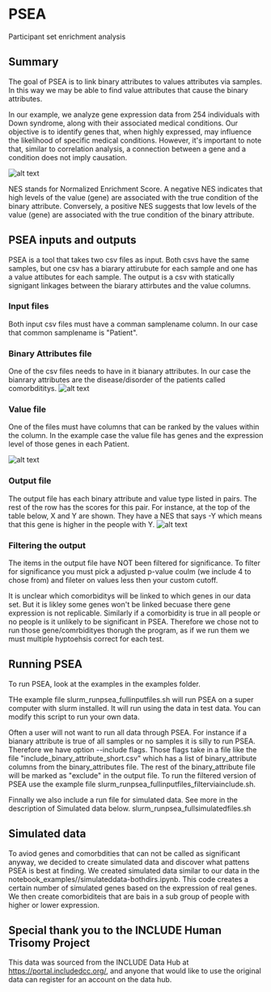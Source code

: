 # PSEA
Participant set enrichment analysis

## Summary
The goal of PSEA is to link binary attributes to values attributes via samples. In this way we may be able to find value  attributes that cause the binary attributes.

In our example, we analyze gene expression data from 254 individuals with Down syndrome, along with their associated medical conditions. Our objective is to identify genes that, when highly expressed, may influence the likelihood of specific medical conditions.  However, it's important to note that, similar to correlation analysis, a connection between a gene and a condition does not imply causation. 

![alt text](https://github.com/Dowell-Lab/psea/blob/main/src/images/results_example_NES.png "results example")

NES stands for Normalized Enrichment Score. A negative NES indicates that high levels of the value (gene) are associated with the true condition of the binary attribute. Conversely, a positive NES suggests that low levels of the value (gene) are associated with the true condition of the binary attribute.

## PSEA inputs and outputs
PSEA is a tool that takes two csv files as input. Both csvs have the same samples, but one csv has a biarary attirubute for each sample and one has a value attibutes for each sample. The output is a csv with statically signigant linkages between the biarary attirbutes and the value columns. 

### Input files
Both input csv files must have a comman samplename column. 
In our case that common samplename is "Patient".

### Binary Attributes file
One of the csv files needs to have in it bianary attributes. In our case the bianrary attributes are the disease/disorder of the patients called comorbdititys. 
![alt text](https://github.com/Dowell-Lab/psea/blob/main/src/images/binary_attributes_df.png "binary attributes csv")

### Value file

One of the files must have columns that can be ranked by the values within the column. In the example case the value file has genes and the expression level of those genes in each Patient. 

![alt text](https://github.com/Dowell-Lab/psea/blob/main/src/images/value_df.png "Value csv")

### Output file
The output file has each binary attribute and value type listed in pairs. The rest of the row has the scores for this pair. For instance, at the top of the table below, X and Y are shown. They have a NES that says -Y which means that this gene is higher in the people with Y.
![alt text](https://github.com/Dowell-Lab/psea/blob/main/src/images/results_example_NES.png "results example")

### Filtering the output
 The items in the output file have NOT been filtered for significance. To filter for significance you must pick a adjusted p-value coulm (we include 4 to chose from) and fileter on values less then your custom cutoff. 

It is unclear which comorbiditys will be linked to which genes in our data set. But it is likley some genes won't be linked becuase there gene expression is not replicable. Similarly if a comorbidity is true in all people or no people is it unlikely to be significant in PSEA. Therefore we chose not to run those gene/comrbidityes thorugh the program, as if we run them we must multiple hyptoehsis correct for each test. 

## Running PSEA

To run PSEA, look at the examples in the examples folder. 

THe example file slurm_runpsea_fullinputfiles.sh will run PSEA on a super computer with slurm installed. It will run using the data in test data. You can modify this script to run your own data. 

Often a user will not want to run all data through PSEA. For instance if a bianary attribute is true of all samples or no samples it is silly to run PSEA. Therefore we have option --include flags. Those flags take in a file like the file "include_binary_attribute_short.csv" which has a list of binary_attribute columns from the binary_attributes file. The rest of the binary_attribute file will be marked as "exclude" in the output file. 
To run the filtered version of PSEA use the example file slurm_runpsea_fullinputfiles_filterviainclude.sh.

Finnally we also include a run file for simulated data. See more in the description of Simulated data below. 
slurm_runpsea_fullsimulatedfiles.sh

## Simulated data

To aviod genes and comorbdities that can not be called as significant anyway, we decided to create simulated data and discover what pattens PSEA is best at finding. 
We created simulated data similar to our data in the notebook_examples//simulateddata-bothdirs.ipynb. This code creates a certain number of simulated genes based on the expression of real genes. We then create comorbiditeis that are bais in a sub group of people with higher or lower expression. 

## Special thank you to the INCLUDE Human Trisomy Project

This data was sourced from the INCLUDE Data Hub at https://portal.includedcc.org/, and anyone that would like to use the original data can register for an account on the data hub.
